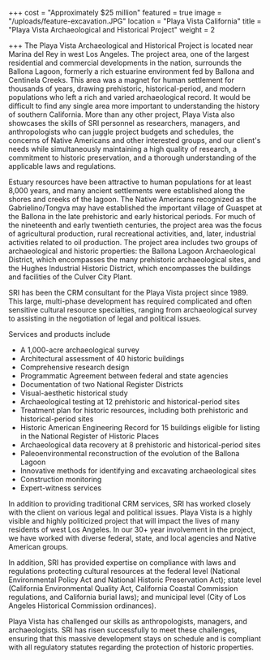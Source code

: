 +++
cost = "Approximately $25 million"
featured = true
image = "/uploads/feature-excavation.JPG"
location = "Playa Vista California"
title = "Playa Vista Archaeological and Historical Project"
weight = 2

+++
The Playa Vista Archaeological and Historical Project is located near Marina del Rey in west Los Angeles. The project area, one of the largest residential and commercial developments in the nation, surrounds the Ballona Lagoon, formerly a rich estuarine environment fed by Ballona and Centinela Creeks. This area was a magnet for human settlement for thousands of years, drawing prehistoric, historical-period, and modern populations who left a rich and varied archaeological record. It would be difficult to find any single area more important to understanding the history of southern California. More than any other project, Playa Vista also showcases the skills of SRI personnel as researchers, managers, and anthropologists who can juggle project budgets and schedules, the concerns of Native Americans and other interested groups, and our client's needs while simultaneously maintaining a high quality of research, a commitment to historic preservation, and a thorough understanding of the applicable laws and regulations.

Estuary resources have been attractive to human populations for at least 8,000 years, and many ancient settlements were established along the shores and creeks of the lagoon. The Native Americans recognized as the Gabrielino/Tongva may have established the important village of Guaspet at the Ballona in the late prehistoric and early historical periods. For much of the nineteenth and early twentieth centuries, the project area was the focus of agricultural production, rural recreational activities, and, later, industrial activities related to oil production. The project area includes two groups of archaeological and historic properties: the Ballona Lagoon Archaeological District, which encompasses the many prehistoric archaeological sites, and the Hughes Industrial Historic District, which encompasses the buildings and facilities of the Culver City Plant.

SRI has been the CRM consultant for the Playa Vista project since 1989. This large, multi-phase development has required complicated and often sensitive cultural resource specialties, ranging from archaeological survey to assisting in the negotiation of legal and political issues.

Services and products include

* A 1,000-acre archaeological survey
* Architectural assessment of 40 historic buildings
* Comprehensive research design
* Programmatic Agreement between federal and state agencies
* Documentation of two National Register Districts
* Visual-aesthetic historical study
* Archaeological testing at 12 prehistoric and historical-period sites
* Treatment plan for historic resources, including both prehistoric and historical-period sites
* Historic American Engineering Record for 15 buildings eligible for listing in the National Register of Historic Places
* Archaeological data recovery at 8 prehistoric and historical-period sites
* Paleoenvironmental reconstruction of the evolution of the Ballona Lagoon
* Innovative methods for identifying and excavating archaeological sites
* Construction monitoring
* Expert-witness services

In addition to providing traditional CRM services, SRI has worked closely with the client on various legal and political issues. Playa Vista is a highly visible and highly politicized project that will impact the lives of many residents of west Los Angeles. In our 30+ year involvement in the project, we have worked with diverse federal, state, and local agencies and Native American groups.

In addition, SRI has provided expertise on compliance with laws and regulations protecting cultural resources at the federal level (National Environmental Policy Act and National Historic Preservation Act); state level (California Environmental Quality Act, California Coastal Commission regulations, and California burial laws); and municipal level (City of Los Angeles Historical Commission ordinances).

Playa Vista has challenged our skills as anthropologists, managers, and archaeologists. SRI has risen successfully to meet these challenges, ensuring that this massive development stays on schedule and is compliant with all regulatory statutes regarding the protection of historic properties.